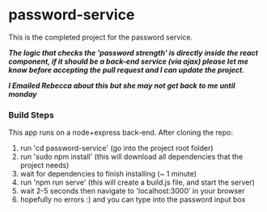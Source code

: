 # password-service
This is the completed project for the password service.

***The logic that checks the 'password strength' is directly inside the react component, 
if it should be a back-end service (via ajax) please let me know before accepting the
pull request and I can update the project.***

***I Emailed Rebecca about this but she may not get back to me until monday***

### Build Steps
This app runs on a node+express back-end. After cloning the repo:

1. run 'cd password-service' (go into the project root folder)
2. run 'sudo npm install' (this will download all dependencies that the project needs)
3. wait for dependencies to finish installing (~ 1 minute)
4. run 'npm run serve' (this will create a build.js file, and start the server)
5. wait 2-5 seconds then navigate to 'localhost:3000' in your browser
6. hopefully no errors :) and you can type into the password input box

